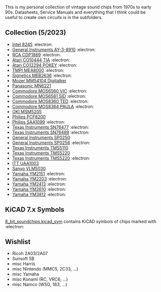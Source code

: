 
This is my personal collection of vintage sound chips from 1970s to early 90s. Datasheets, Service Manuals and everything that I think could be useful to create own circuits is in the subfolders. 

## Collection (5/2023)
+ [Intel 8245](8245) :electron:
+ [General Instruments AY-3-8910](AY-3-8910) :electron:
+ [RCA CDP1869](CDP1869) :electron:  
+ [Atari CO10444 TIA](CO10444_TIA) :electron:
+ [Atari CO12294 POKEY](CO12294_POKEY) :electron:
+ [TMPI MEA8000](MEA8000) :electron:
+ [Signetics MEB2636](MEB2636) :electron:
+ [Mozer MM54104 Digitalker](MM54104)
+ [Panasonic MN6221](MN6221)
+ [Commodore MOS6560 VIC](MOS6560_VIC) :electron:
+ [Commodore MOS6581 SID](MOS6581_SID) :electron:
+ [Commodore MOS8360 TED](MOS8360_TED) :electron:
+ [Commodore MOS8364 PAULA](MOS8364_PAULA) :electron:
+ [OKI MSM5205](MSM5205)
+ [Philips PCF8200](PCF8200)
+ [Philips SAA1099](SAA1099) :electron:
+ [Texas Instruments SN76477](SN76477) :electron:
+ [Texas Instruments SN76489](SN76489) :electron:
+ [General Instruments SP0250](SP0250)
+ [General Instruments SP0256](SP0256) :electron:
+ [Texas Instruments TMS5110](TMS5110)
+ [Texas Instruments TMS5220](TMS5200) 
+ [Texas Instruments TMS5220](TMS5220) :electron:
+ [ITT UAA1003](UAA1003)
+ [Sanyo VLM5030](VLM5030)
+ [Yamaha YM2151](YM2151) :electron:
+ [Yamaha YM2203](YM2203) :electron:
+ [Yamaha YM2413](YM2413) :electron:
+ [Yamaha YM2610](YM2610) :electron:
+ [Yamaha YM3812](YM3812) :electron:

## KiCAD 7.x Symbols
[8_bit_soundchips.kicad_sym](8_bit_soundchips.kicad_sym) contains KiCAD symbols of chips marked with :electron:

## Wishlist
+ Ricoh 2A03/2A07
+ Sunsoft 5B
+ misc Harris 
+ misc Nintendo (MMC5, 2C33, ...)
+ misc Yamaha
+ misc Konami (RC, VRC6, ...)
+ misc Namco (WSG, 163, ...)

